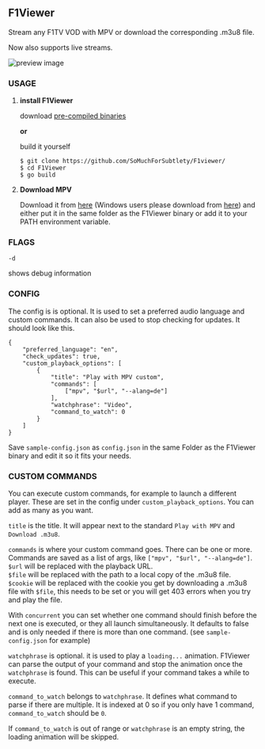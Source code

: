 


## F1Viewer

Stream any F1TV VOD with MPV or download the corresponding .m3u8 file. 

Now also supports live streams.

![preview image](https://i.imgur.com/DwHnnK9.png)

### USAGE

 1. **install F1Viewer** 

	download [pre-compiled binaries](https://github.com/SoMuchForSubtlety/F1viewer/releases/)

	**or**

	build it yourself
	
	    $ git clone https://github.com/SoMuchForSubtlety/F1viewer/
	    $ cd F1Viewer
	    $ go build
	    
 2. **Download MPV**

	Download it from [here](https://mpv.io/installation/) (Windows users please download from [here](https://sourceforge.net/projects/mpv-player-windows/files/)) and either put it in the same folder as the  F1Viewer binary or add it to your PATH environment variable.


    

### FLAGS

    -d
shows debug information

### CONFIG
The config is is optional. It is used to set a preferred audio language and custom commands. It can also be used to stop checking for updates. 
It should look like this.

    {
        "preferred_language": "en",
        "check_updates": true,
        "custom_playback_options": [
            {
                "title": "Play with MPV custom",
                "commands": [
                    ["mpv", "$url", "--alang=de"]
                ],
                "watchphrase": "Video",
                "command_to_watch": 0
            }
        ]
    }

Save `sample-config.json` as `config.json` in the same Folder as the F1Viewer binary and edit it so it fits your needs.

### CUSTOM COMMANDS
You can execute custom commands, for example to launch a different player. These are set in the config under `custom_playback_options`. You can add as many as you want. 

`title` is the title. It will appear next to the standard `Play with MPV` and `Download .m3u8`.

`commands` is where your custom command goes. There can be one or more. 
Commands are saved as a list of args, like `["mpv", "$url", "--alang=de"]`.  
`$url` will be replaced with the playback URL.  
`$file` will be replaced with the path to a local copy of the .m3u8 file.  
`$cookie` will be replaced with the cookie you get by downloading a .m3u8 file with `$file`, this needs to be set or you will  get 403 errors when you try and play the file.

With `concurrent` you can set whether one command should finish before the next one is executed, or they all launch simultaneously. It defaults to false and is only needed if there is more than one command. (see `sample-config.json` for example)

`watchphrase` is optional. it is used to play a `loading...` animation. 
F1Viewer can parse the output of your command and stop the animation once the `watchphrase` is found. This can be useful if your command takes a while to execute.

`command_to_watch` belongs to `watchphrase`. It defines what command to parse if there are multiple. It is indexed at 0 so if you only have 1 command, `command_to_watch` should be `0`.

If `command_to_watch` is out of range or `watchphrase` is an empty string, the loading animation will be skipped.
